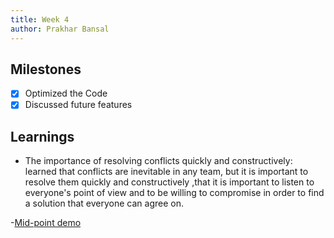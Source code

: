 ```yaml
---
title: Week 4
author: Prakhar Bansal
---
```


## Milestones

- [x] Optimized the Code
- [x] Discussed future features

## Learnings

- The importance of resolving conflicts quickly and constructively: learned that conflicts are inevitable in any team, but it is important to resolve them quickly and constructively ,that it is important to listen to everyone's point of view and to be willing to compromise in order to find a solution that everyone can agree on.

-[Mid-point demo](https://docs.google.com/presentation/d/1ZYkTRFRebXA8wzrDxhaU7qMCIzawrjCa/edit?usp=sharing&ouid=116955153791190195871&rtpof=true&sd=true)
